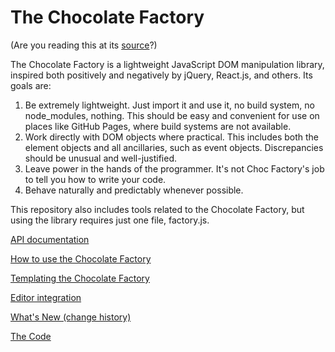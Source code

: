 The Chocolate Factory
=====================

(Are you reading this at its [source](https://rosuav.github.io/choc)?)

The Chocolate Factory is a lightweight JavaScript DOM manipulation library,
inspired both positively and negatively by jQuery, React.js, and others.
Its goals are:

1. Be extremely lightweight. Just import it and use it, no build system, no
   node_modules, nothing. This should be easy and convenient for use on
   places like GitHub Pages, where build systems are not available.
2. Work directly with DOM objects where practical. This includes both the
   element objects and all ancillaries, such as event objects. Discrepancies
   should be unusual and well-justified.
3. Leave power in the hands of the programmer. It's not Choc Factory's job to
   tell you how to write your code.
4. Behave naturally and predictably whenever possible.

This repository also includes tools related to the Chocolate Factory, but
using the library requires just one file, factory.js.

[API documentation](docs)

[How to use the Chocolate Factory](usage)

[Templating the Chocolate Factory](lindt)

[Editor integration](editor.md)

[What's New (change history)](whatsnew)

[The Code](factory.js)
